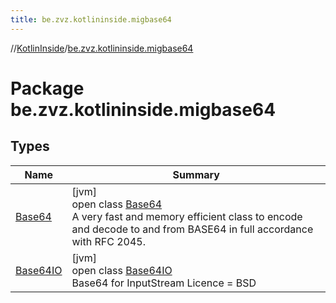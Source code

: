 ```yaml
---
title: be.zvz.kotlininside.migbase64
---
```

//[KotlinInside](../../index.html)/[be.zvz.kotlininside.migbase64](index.html)

# Package be.zvz.kotlininside.migbase64

## Types

| Name | Summary |
|---|---|
| [Base64](-base64/index.html) | [jvm]<br>open class [Base64](-base64/index.html)<br>A very fast and memory efficient class to encode and decode to and from BASE64 in full accordance with RFC 2045. |
| [Base64IO](-base64-i-o/index.html) | [jvm]<br>open class [Base64IO](-base64-i-o/index.html)<br>Base64 for InputStream Licence = BSD |

